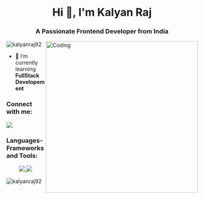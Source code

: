 
<h1 align="center">Hi 👋, I'm Kalyan Raj</h1>
<h3 align="center">A Passionate Frontend Developer from India</h3>
<img align="right" width="400" alt="Coding" src="https://dresma.ai/wp-content/uploads/2022/01/mern-stack-developer.gif"/>

<p align="left"> <img src="https://komarev.com/ghpvc/?username=kalyanraj92&label=Profile%20views&color=0e75b6&style=flat" alt="kalyanraj92" /> </p>

- 🌱 I’m currently learning **FullStack Developement**

<h3 align="left">Connect with me:</h3>
<p align="left">
<a href="https://linkedin.com/in/kalyanraj-burri" target="_blank"><img src="https://img.shields.io/badge/LinkedIn-0077B5?style=for-the-badge&logo=linkedin&logoColor=white"/></a></p>

<h3 align="left">Languages-Frameworks and Tools:</h3>
<p align="center">
  <a href="https://skillicons.dev">
    <img src="https://skillicons.dev/icons?i=html,css,bootstrap,js,react" />
    <img src="https://skillicons.dev/icons?i=py,nodejs,express,sqlite,git" />
  </a>
</p>


<p><img align="center" src="https://github-readme-stats.vercel.app/api/top-langs?username=kalyanraj92&show_icons=true&locale=en&layout=compact" alt="kalyanraj92" /></p>
